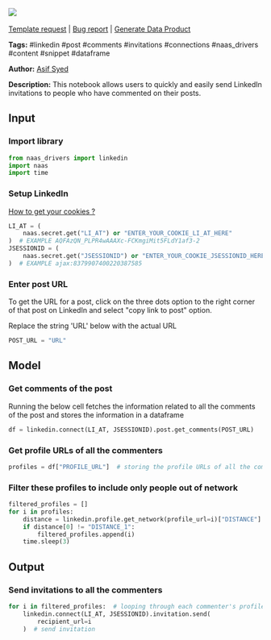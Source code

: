 <a href="https://app.naas.ai/user-redirect/naas/downloader?url=https://raw.githubusercontent.com/jupyter-naas/awesome-notebooks/master/LinkedIn/LinkedIn_Send_invitations_to_post_commenters.ipynb" target="_parent"><img src="https://naasai-public.s3.eu-west-3.amazonaws.com/open_in_naas.svg"/></a><br><br><a href="https://github.com/jupyter-naas/awesome-notebooks/issues/new?assignees=&labels=&template=template-request.md&title=Tool+-+Action+of+the+notebook+">Template request</a> | <a href="https://github.com/jupyter-naas/awesome-notebooks/issues/new?assignees=&labels=bug&template=bug_report.md&title=LinkedIn+-+Send+invitations+to+post+commenters:+Error+short+description">Bug report</a> | <a href="https://app.naas.ai/user-redirect/naas/downloader?url=https://raw.githubusercontent.com/jupyter-naas/awesome-notebooks/master/Naas/Naas_Start_data_product.ipynb" target="_parent">Generate Data Product</a>

**Tags:** #linkedin #post #comments #invitations #connections #naas_drivers #content #snippet #dataframe

**Author:** [Asif Syed](https://www.linkedin.com/in/asifsyd/)

**Description:** This notebook allows users to quickly and easily send LinkedIn invitations to people who have commented on their posts.

## Input

### Import library


```python
from naas_drivers import linkedin
import naas
import time
```

### Setup LinkedIn
<a href='https://www.notion.so/LinkedIn-driver-Get-your-cookies-d20a8e7e508e42af8a5b52e33f3dba75'>How to get your cookies ?</a>


```python
LI_AT = (
    naas.secret.get("LI_AT") or "ENTER_YOUR_COOKIE_LI_AT_HERE"
)  # EXAMPLE AQFAzQN_PLPR4wAAAXc-FCKmgiMit5FLdY1af3-2
JSESSIONID = (
    naas.secret.get("JSESSIONID") or "ENTER_YOUR_COOKIE_JSESSIONID_HERE"
)  # EXAMPLE ajax:8379907400220387585
```

### Enter post URL

To get the URL for a post, click on the three dots option to the right corner of that post on LinkedIn and select "copy link to post" option.

Replace the string 'URL' below with the actual URL


```python
POST_URL = "URL"
```

## Model

### Get comments of the post

Running the below cell fetches the information related to all the comments of the post and stores the information in a dataframe


```python
df = linkedin.connect(LI_AT, JSESSIONID).post.get_comments(POST_URL)
```

### Get profile URLs of all the commenters


```python
profiles = df["PROFILE_URL"]  # storing the profile URLs of all the commenters
```

### Filter these profiles to include only people out of network


```python
filtered_profiles = []
for i in profiles:
    distance = linkedin.profile.get_network(profile_url=i)["DISTANCE"]
    if distance[0] != "DISTANCE_1":
        filtered_profiles.append(i)
    time.sleep(3)
```

## Output

### Send invitations to all the commenters


```python
for i in filtered_profiles:  # looping through each commenter's profile URL
    linkedin.connect(LI_AT, JSESSIONID).invitation.send(
        recipient_url=i
    )  # send invitation
```
